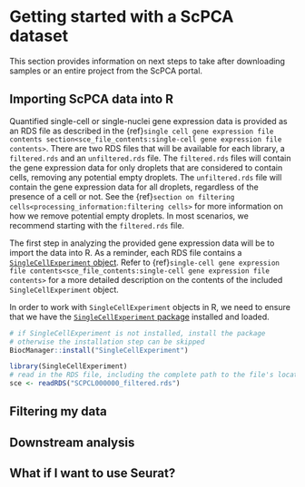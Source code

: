 # Getting started with a ScPCA dataset 

This section provides information on next steps to take after downloading samples or an entire project from the ScPCA portal. 

## Importing ScPCA data into R 

Quantified single-cell or single-nuclei gene expression data is provided as an RDS file as described in the {ref}`single cell gene expression file contents section<sce_file_contents:single-cell gene expression file contents>`. 
There are two RDS files that will be available for each library, a `filtered.rds` and an `unfiltered.rds` file. 
The `filtered.rds` files will contain the gene expression data for only droplets that are considered to contain cells, removing any potential empty droplets. 
The `unfiltered.rds` file will contain the gene expression data for all droplets, regardless of the presence of a cell or not. 
See the {ref}`section on filtering cells<processing_information:filtering cells>` for more information on how we remove potential empty droplets. 
In most scenarios, we recommend starting with the `filtered.rds` file. 

The first step in analyzing the provided gene expression data will be to import the data into R. 
As a reminder, each RDS file contains a [`SingleCellExperiment` object](http://bioconductor.org/books/3.13/OSCA.intro/the-singlecellexperiment-class.html). 
Refer to {ref}`single-cell gene expression file contents<sce_file_contents:single-cell gene expression file contents>` for a more detailed description on the contents of the included `SingleCellExperiment` object. 

In order to work with `SingleCellExperiment` objects in R, we need to ensure that we have the [`SingleCellExperiment` package]() installed and loaded. 

```r
# if SingleCellExperiment is not installed, install the package
# otherwise the installation step can be skipped
BiocManager::install("SingleCellExperiment")

library(SingleCellExperiment)
# read in the RDS file, including the complete path to the file's location
sce <- readRDS("SCPCL000000_filtered.rds")
```

## Filtering my data 

## Downstream analysis

## What if I want to use Seurat? 

